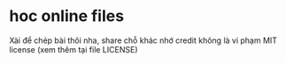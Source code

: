 # hoc online files

Xài để chép bài thôi nha, share chỗ khác nhớ credit không là vi phạm MIT license (xem thêm tại file LICENSE)
